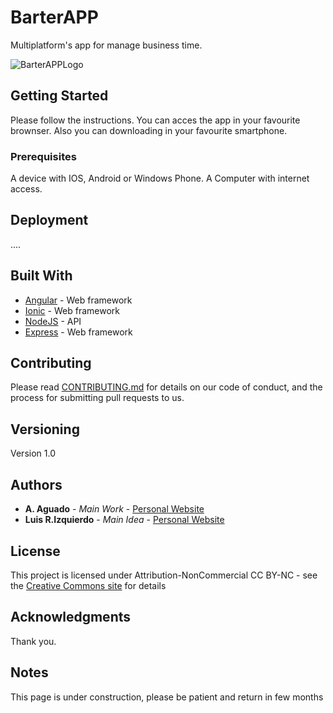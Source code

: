 # BarterAPP

Multiplatform's app for manage business time. 


![BarterAPPLogo](https://lh4.googleusercontent.com/YhptgcddnHCW1TnBgz6yHOcisdx2NQzvD6-5BMvY6ELq_-Mu-WSU8dB4tjE_WtyAZ9W_CjDrw5K8BEk=w1920-h983)

## Getting Started

Please follow the instructions. You can acces the app in your favourite brownser. Also you can downloading in your favourite smartphone.

### Prerequisites

A device with IOS, Android or Windows Phone. A Computer with internet access. 

## Deployment

....

## Built With

* [Angular](https://angularjs.org/) - Web framework 
* [Ionic](https://ionicframework.com/) - Web framework 
* [NodeJS](https://nodejs.org//) - API 
* [Express](https://expressframework.com/) - Web framework 

## Contributing

Please read [CONTRIBUTING.md](https://gist.github.com/PurpleBooth/b24679402957c63ec426) for details on our code of conduct, and the process for submitting pull requests to us.

## Versioning

Version 1.0 

## Authors

* **A. Aguado** - *Main Work* - [Personal Website](https://about.me/aaguado)
* **Luis R.Izquierdo** - *Main Idea* - [Personal Website](http://www.luis.izqui.org/)


## License

This project is licensed under Attribution-NonCommercial 
CC BY-NC - see the [Creative Commons site](https://creativecommons.org/licenses/by-nc/4.0/legalcode) for details

## Acknowledgments

Thank you.

## Notes

This page is under construction, please be patient and return in few months

